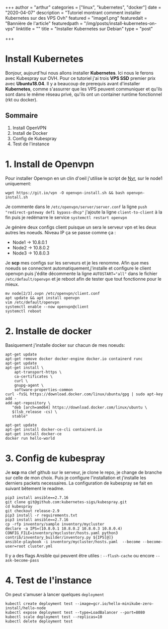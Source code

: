 +++
author = "arthur"
categories = ["linux", "kubernetes", "docker"]
date = "2020-04-07"
description = "Tutoriel montrant comment installer Kubernetes sur des VPS Ovh"
featured = "image1.png"
featuredalt = "Bannière de l'article"
featuredpath = "/img/posts/install-kubernetes-on-vps"
linktitle = ""
title = "Installer Kubernetes sur Debian"
type = "post"

+++

# Install Kubernetes


Bonjour, aujourd'hui nous allons installer **Kubernetes**. Ici nous le ferons avec Kubespray sur OVH.
Pour ce tutoriel j'ai trois **VPS SSD** premier prix avec **Ubuntu18.04**.
Il y a beaucoup de prerequis avant d'installer **Kubernetes**, comme s'assurrer que les VPS peuvent
communiquer et qu'ils sont dans le même réseau privé, qu'ils ont un container runtime fonctionnel (rkt ou docker).


## Sommaire

1. Install OpenVPN
2. Install de Docker
3. Config de Kubespray
4. Test de l'instance

<!--more-->

# 1. Install de Openvpn

Pour installer Openvpn en un clin d'oeil j'utilise le script de [Nyr](https://github.com/Nyr/openvpn-install), sur le node1 uniquement:
```
wget https://git.io/vpn -O openvpn-install.sh && bash openvpn-install.sh
```

Je commente dans le `/etc/openvpn/server/server.conf` la ligne `push "redirect-gateway def1 bypass-dhcp"`
j'ajoute la ligne `client-to-client` à la fin
puis je redémarre le service `systemctl restart openvpn`


Je génère deux configs client puisque un sera le serveur vpn et les deux autres les noeuds.
Niveau IP ça se passe comme ça :
* Node1 &rarr; 10.8.0.1
* Node2 &rarr; 10.8.0.2
* Node3 &rarr; 10.8.0.3


Je **scp** mes configs sur les serveurs et je les renomme. Afin que mes noeuds se connectent automatiquement,j'installe et configure le client openvpn puis j'édite décommente la ligne `AUTOSTART="all"` dans le fichier `/etc/default/openvpn`  et je reboot afin de tester que tout fonctionne pour le mieux.

```
mv node[2/3].ovpn /etc/openvpn/client.conf
apt update && apt install openvpn
vim /etc/default/openvpn
systemctl enable --now openvpn@client
systemctl reboot
```
# 2. Installe de docker

Basiquement j'installe docker sur chacun de mes noeuds: 

```
apt-get update
apt-get remove docker docker-engine docker.io containerd runc
apt-get update
apt-get install \
    apt-transport-https \
    ca-certificates \
    curl \
    gnupg-agent \
    software-properties-common
curl -fsSL https://download.docker.com/linux/ubuntu/gpg | sudo apt-key add -
add-apt-repository \
   "deb [arch=amd64] https://download.docker.com/linux/ubuntu \
   $(lsb_release -cs) \
   stable"

apt-get update
apt-get install docker-ce-cli containerd.io
apt-get install docker-ce
docker run hello-world
```


# 3. Config de kubespray

Je **scp** ma clef github sur le serveur, je clone le repo, je change de branche sur celle de mon choix. Puis je configure l'installation et j'installe les derniers packets necessaires. La configuration de kubespray se fait en suivant bêtement le readme.
```
pip3 install ansible==2.7.16
git clone git@github.com:kubernetes-sigs/kubespray.git
cd kubespray
git checkout release-2.9
pip3 install -r requirements.txt
pip3 install ansible==2.7.16
cp -rfp inventory/sample inventory/mycluster
declare -a IPS=(10.8.0.1 10.8.0.2 10.8.0.3 10.8.0.4)
CONFIG_FILE=inventory/mycluster/hosts.yaml python3 contrib/inventory_builder/inventory.py ${IPS[@]}
ansible-playbook -i inventory/mycluster/hosts.yaml  --become --become-user=root cluster.yml
```
Il y a des flags Ansible qui peuvent être utiles : `--flush-cache` ou encore `--ask-become-pass`


# 4. Test de l'instance

On peut s'amuser à lancer quelques `deployment`
```
kubectl create deployment test --image=gcr.io/hello-minikube-zero-install/hello-node
kubectl expose deployment test --type=LoadBalancer --port=8080
kubectl scale deployment test --replicas=10
kubectl delete deployment test
```


